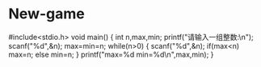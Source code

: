 # New-game
#include<stdio.h>
void main()
{
	int n,max,min;
	printf("请输入一组整数:\n");
	scanf("%d",&n);
	max=min=n;
    while(n>0)
	{
		scanf("%d",&n);
		if(max<n) max=n;
		else min=n;
	}
	printf("max=%d min=%d\n",max,min);
}
